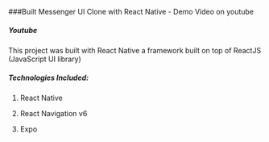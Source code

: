 ###Built Messenger UI Clone with React Native - Demo Video on youtube

##### Youtube 

This project was built with React Native a framework built on top of ReactJS (JavaScript UI library)

##### Technologies Included:

1. React Native

2. React Navigation v6

3. Expo




